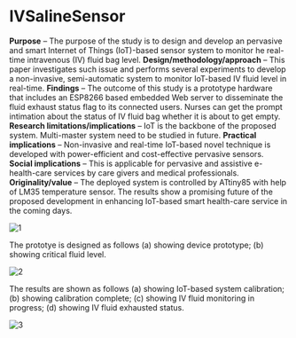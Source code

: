 # IVSalineSensor

**Purpose** – The purpose of the study is to design and develop an pervasive and smart Internet of Things (IoT)-based sensor system to monitor he
real-time intravenous (IV) fluid bag level.
**Design/methodology/approach** – This paper investigates such issue and performs several experiments to develop a non-invasive, semi-automatic
system to monitor IoT-based IV fluid level in real-time.
**Findings** – The outcome of this study is a prototype hardware that includes an ESP8266 based embedded Web server to disseminate the fluid
exhaust status flag to its connected users. Nurses can get the prompt intimation about the status of IV fluid bag whether it is about to get empty.
**Research limitations/implications** – IoT is the backbone of the proposed system. Multi-master system need to be studied in future.
**Practical implications** – Non-invasive and real-time IoT-based novel technique is developed with power-efficient and cost-effective pervasive sensors.
**Social implications** – This is applicable for pervasive and assistive e-health-care services by care givers and medical professionals.
**Originality/value** – The deployed system is controlled by ATtiny85 with help of LM35 temperature sensor. The results show a promising future of
the proposed development in enhancing IoT-based smart health-care service in the coming days.

![1](https://user-images.githubusercontent.com/1689639/162973187-c500d606-c259-4dda-af2b-2b0a3629696f.png)

The prototye is designed as follows (a) showing device prototype; (b) showing critical fluid level.


![2](https://user-images.githubusercontent.com/1689639/162973910-31cfd93f-2453-4c00-8203-eb4c7ca998da.png)

The results are shown as follows (a) showing IoT-based system calibration; (b) showing calibration complete; (c) showing IV fluid monitoring in progress;
(d) showing IV fluid exhausted status.

![3](https://user-images.githubusercontent.com/1689639/162974282-4ec5fe40-d73c-4af2-a3ca-441fb0c13eb1.png)

